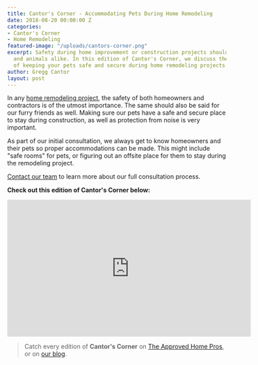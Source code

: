 ```yaml
---
title: Cantor's Corner - Accommodating Pets During Home Remodeling
date: 2018-08-20 00:00:00 Z
categories:
- Cantor's Corner
- Home Remodeling
featured-image: "/uploads/cantors-corner.png"
excerpt: Safety during home improvement or construction projects should apply to humans
  and animals alike. In this edition of Cantor's Corner, we discuss the importance
  of keeping your pets safe and secure during home remodeling projects.
author: Gregg Cantor
layout: post
---
```


In any [home remodeling project](/san-diego-remodel-project-gallery), the safety of both homeowners and contractors is of the utmost importance. The same should also be said for our furry friends as well. Making sure our pets have a safe and secure place to stay during construction, as well as protection from noise is very important.

As part of our initial consultation, we always get to know homeowners and their pets so proper accommodations can be made. This might include "safe rooms" for pets, or figuring out an offsite place for them to stay during the remodeling project.

[Contact our team](#quick-contact) to learn more about our full consultation process.

**Check out this edition of Cantor's Corner below:**

<div class="flex-video">
  <iframe width="560" height="315" src="https://www.youtube.com/embed/6FEgqlQEmMM?rel=0&amp;showinfo=0" frameborder="0" allowfullscreen></iframe>
</div>

> Catch every edition of **Cantor's Corner** on [The Approved Home Pros](https://www.sandiegoapprovedhomepros.com/blog/category/cantors-corner/), or on [our blog](/blog/categories/#cantor-s-corner).
